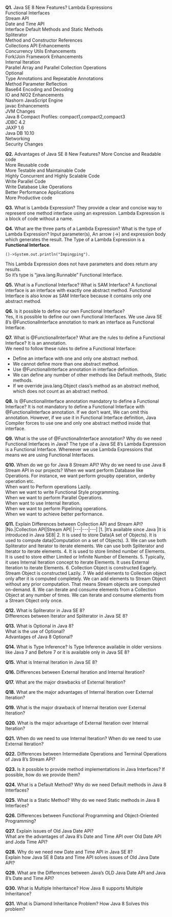 **Q1.** Java SE 8 New Features?
Lambda Expressions  
Functional Interfaces  
Stream API  
Date and Time API  
Interface Default Methods and Static Methods  
Spliterator  
Method and Constructor References  
Collections API Enhancements  
Concurrency Utils Enhancements  
Fork/Join Framework Enhancements  
Internal Iteration  
Parallel Array and Parallel Collection Operations  
Optional  
Type Annotations and Repeatable Annotations  
Method Parameter Reflection    
Base64 Encoding and Decoding  
IO and NIO2 Enhancements  
Nashorn JavaScript Engine  
javac Enhancements  
JVM Changes  
Java 8 Compact Profiles: compact1,compact2,compact3  
JDBC 4.2  
JAXP 1.6  
Java DB 10.10  
Networking  
Security Changes  

**Q2.** Advantages of Java SE 8 New Features?
More Concise and Readable code  
More Reusable code  
More Testable and Maintainable Code  
Highly Concurrent and Highly Scalable Code  
Write Parallel Code  
Write Database Like Operations  
Better Performance Applications  
More Productive code  

**Q3.** What is Lambda Expression?
They provide a clear and concise way to represent one method interface using an expression.
Lambda Expression is a block of code without a name. 

**Q4.** What are the three parts of a Lambda Expression? What is the type of Lambda Expression?
Input parameter(s), An arrow (->) and expression body which generates the result. 
The Type of a Lambda Expression is a **Functional Interface**.

```
()->System.out.println("Impingping").
```
This Lambda Expression does not have parameters and does return any results.   
So it’s type is “java.lang.Runnable” Functional Interface.

**Q5.** What is a Functional Interface? What is SAM Interface?
A functional interface is an interface with exactly one abstract method. 
Functional Interface is also know as SAM Interface because it contains only one abstract method.

**Q6.** Is it possible to define our own Functional Interface?   
Yes, it is possible to define our own Functional Interfaces. We use Java SE 8’s @FunctionalInterface annotation to mark an interface as Functional Interface.

**Q7.** What is @FunctionalInterface? What are the rules to define a Functional Interface?
It is an annotation.  
We need to follow these rules to define a Functional Interface:
* Define an interface with one and only one abstract method.
* We cannot define more than one abstract method.
* Use @FunctionalInterface annotation in interface definition.
* We can define any number of other methods like Default methods, Static methods.
* If we override java.lang.Object class’s method as an abstract method, which does not count as an abstract method.

**Q8.** Is @FunctionalInterface annotation mandatory to define a Functional Interface?
It is not mandatory to define a Functional Interface with @FunctionalInterface annotation. If we don’t want, We can omit this annotation. However, if we use it in Functional Interface definition, Java Compiler forces to use one and only one abstract method inside that interface.

**Q9.** What is the use of @FunctionalInterface annotation? Why do we need Functional Interfaces in Java?
The type of a Java SE 8’s Lambda Expression is a Functional Interface. Whereever we use Lambda Expressions that means we are using Functional Interfaces.

**Q10.** When do we go for Java 8 Stream API? Why do we need to use Java 8 Stream API in our projects?
When we want perform Database like Operations. For instance, we want perform groupby operation, orderby operation etc.  
When want to Perform operations Lazily.  
When we want to write Functional Style programming.  
When we want to perform Parallel Operations.  
When want to use Internal Iteration.  
When we want to perform Pipelining operations.  
When we want to achieve better performance.  

**Q11.** Explain Differences between Collection API and Stream API?
|No.|Collection API|Stream API|
|---|---|---|
|1.	|It’s available since Java |It is introduced in Java SE8|
2.	It is used to store Data(A set of Objects).	It is used to compute data(Computation on a set of Objects).
3.	We can use both Spliterator and Iterator to iterate elements.	We can use both Spliterator and Iterator to iterate elements.
4.	It is used to store limited number of Elements.	It is used to store either Limited or Infinite Number of Elements.
5.	Typically, it uses Internal Iteration concept to iterate Elements.	It uses External Iteration to iterate Elements.
6.	Collection Object is constructed Eagerly.	Stream Object is constructed Lazily.
7.	We add elements to Collection object only after it is computed completely.	We can add elements to Stream Object without any prior computation. That means Stream objects are computed on-demand.
8.	We can iterate and consume elements from a Collection Object at any number of times.	We can iterate and consume elements from a Stream Object only once.


**Q12.** What is Spliterator in Java SE 8?   
Differences between Iterator and Spliterator in Java SE 8?

**Q13.** What is Optional in Java 8?  
What is the use of Optional?  
Advantages of Java 8 Optional?

**Q14.** What is Type Inference? 
Is Type Inference available in older versions like Java 7 and Before 7 or it is available only in Java SE 8?

**Q15.** What is Internal Iteration in Java SE 8?

**Q16.** Differences between External Iteration and Internal Iteration?

**Q17.** What are the major drawbacks of External Iteration?

**Q18.** What are the major advantages of Internal Iteration over External Iteration?

**Q19.** What is the major drawback of Internal Iteration over External Iteration?

**Q20.** What is the major advantage of External Iteration over Internal Iteration?

**Q21.** When do we need to use Internal Iteration? When do we need to use External Iteration?

**Q22.** Differences between Intermediate Operations and Terminal Operations of Java 8’s Stream API?

**Q23.** Is it possible to provide method implementations in Java Interfaces? If possible, how do we provide them?

**Q24.** What is a Default Method? Why do we need Default methods in Java 8 Interfaces?

**Q25.** What is a Static Method? Why do we need Static methods in Java 8 Interfaces?

**Q26.** Differences between Functional Programming and Object-Oriented Programming?

**Q27.** Explain issues of Old Java Date API?   
What are the advantages of Java 8’s Date and Time API over Old Date API and Joda Time API?  

**Q28.** Why do we need new Date and Time API in Java SE 8?  
Explain how Java SE 8 Data and Time API solves issues of Old Java Date API?


**Q29.** What are the Differences between Java’s OLD Java Date API and Java 8’s Date and Time API?  

**Q30.** What is Multiple Inheritance? How Java 8 supports Multiple Inheritance?


**Q31.** What is Diamond Inheritance Problem? How Java 8 Solves this problem?
